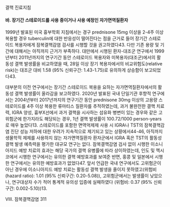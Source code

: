 결핵 진료지침

#### 바. 장기간 스테로이드를 사용 중이거나 사용 예정인 자가면역질환자

1999년 발표된 미국 흉부학회 지침에서는 경구 prednisone 15mg 이상을 2-4주 이상 복용할 경우 tuberculin에 대한 반응성이 떨어진다는 점을 근거로 들어 장기간 스테로이드 복용자에게 잠복결핵감염 검사를 시행할 것을 권고하였다43. 다만 기존 용량 및 기간에 대해서는 아직까지 근거가 부족하다. 대만에서 시행된 환자-대조군 연구에서 1999년부터 2011년까지의 연구기간 동안 스테로이드 복용자와 미복용자(대조군)에서의 활동성 결핵 발생률을 비교하였을 때, 28일 이상 장기 복용자에서의 비교위험도(relative risk)는 대조군 대비 1.58 (95% 신뢰구간: 1.43-1.75)로 유의하게 상승함이 보고되었다43.

대부분의 이전 연구에서는 장기간 스테로이드 복용을 요하는 자가면역질환자에서의 활동성 결핵 발생률이 올라감을 보고하였다. 2020년 발표된 국내 단일기관 후향적 연구에서는 2004년부터 2017년까지의 연구기간 동안 prednisone 30mg 이상의 고용량 스테로이드를 4주 이상 복용한 류마티스 질환자를 추적하였는데, 과거 불완전한 결핵 치료력, IGRA 양성, 흉부X선에서 과거 결핵을 시사하는 섬유화 병변이 있는 경우와 같은 고위험군에 한가지라도 해당되는 경우, 1년 결핵 발생률이 100.72/1000 person-years로 매우 높았다13. 스테로이드를 포함한 면역억제제 사용 시 IGRA나 TST의 잠복결핵감염 진단 성능 저하에 대한 우려가 지속적으로 제기되고 있는 상황에서44-46, 아직까지 생물학적 제제를 사용하지 않는 자가면역질환자 환자군에서 IGRA 혹은 TST의 활동성 결핵 발생 예측력을 평가한 대규모 연구는 없다. 잠복결핵감염 검사 없이 시행한 이소니아지드 예방 치료의 효과는 해당 국가의 결핵 유병률에 따라 상이하였는데, 인도 및 멕시코에서 시행한 연구에서는 유의한 결핵 예방효과를 보여준 반면, 홍콩 및 일본에서 시행한 연구에서는 유의한 예방효과가 없었다47. 앞서 언급한 국내 연구에서도 고위험군이 아닌 경우에 이소니아지드 예방 치료는 활동성 결핵 발생을 줄이지 못하였고(위험비(hazard ratio): 1.01 (95% 신뢰구간: 0.20-5.08)), 고위험군에서는 발생률이 낮았으나, 연구대상자 수가 적어 통계적 유의성 입증에 실패하였다 (위험비: 0.37 (95% 신뢰구간: 0.002-5.10))13.

Ⅷ. 잠복결핵감염 <PAGE>311